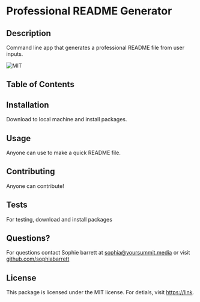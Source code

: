 # Professional README Generator

## Description
Command line app that generates a professional README file from user inputs.

![MIT](https://img.shields.io/static/v1?label=license&message=MIT&color=green)

## Table of Contents

## Installation
Download to local machine and install packages.

## Usage
Anyone can use to make a quick README file.

## Contributing
Anyone can contribute!

## Tests
For testing, download and install packages

## Questions?
For questions contact Sophie barrett at [sophia@yoursummit.media](mailto:sophia@yoursummit.media) or visit [github.com/sophiabarrett](https://github.com/sophiabarrett)

## License
This package is licensed under the MIT license. For detials, visit [https://link](#).